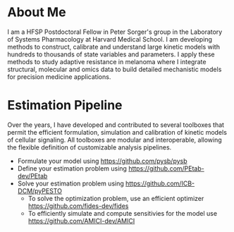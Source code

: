 # About Me

I am a HFSP Postdoctoral Fellow in Peter Sorger's group in the Laboratory of Systems Pharmacology at Harvard Medical School. I am developing methods to construct, calibrate and understand large kinetic models with hundreds to thousands of state variables and parameters. I apply these methods to study adaptive resistance in melanoma where I integrate structural, molecular and omics data to build detailed mechanistic models for precision medicine applications.

# Estimation Pipeline

Over the years, I have developed and contributed to several toolboxes that permit the efficient formulation, simulation and calibration of kinetic models of cellular signaling. All toolboxes are modular and interoperable, allowing the flexible definition of customizable analysis pipelines.

- Formulate your model using https://github.com/pysb/pysb
- Define your estimation problem using https://github.com/PEtab-dev/PEtab
- Solve your estimation problem using https://github.com/ICB-DCM/pyPESTO
  - To solve the optimization problem, use an efficient optimizer https://github.com/fides-dev/fides
  - To efficiently simulate and compute sensitivies for the model use https://github.com/AMICI-dev/AMICI

